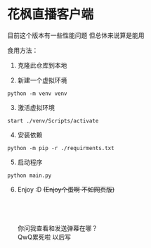 # 花枫直播客户端

目前这个版本有一些性能问题 但总体来说算是能用

食用方法：

1. 克隆此仓库到本地

2. 新建一个虚拟环境

```
python -m venv venv
```

3. 激活虚拟环境
```
start ./venv/Scripts/activate
```

4. 安装依赖

```
python -m pip -r ./requirments.txt
```

5. 启动程序

```
python main.py
```

6. Enjoy :D ~~(Enjoy个蛋啊 不如网页版)~~
\
\
\
\
\
你问我查看和发送弹幕在哪？\
QwQ累死啦 以后写